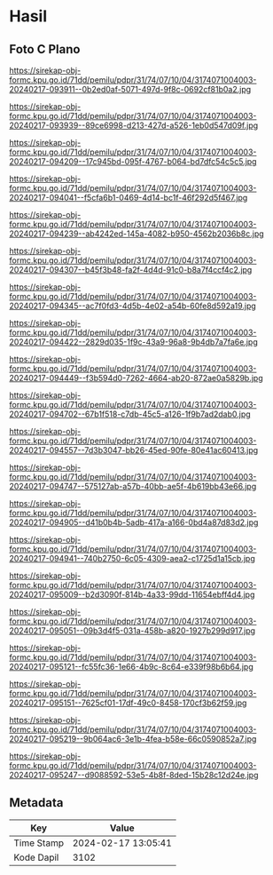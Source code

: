 # Hasil

## Foto C Plano

https://sirekap-obj-formc.kpu.go.id/71dd/pemilu/pdpr/31/74/07/10/04/3174071004003-20240217-093911--0b2ed0af-5071-497d-9f8c-0692cf81b0a2.jpg

https://sirekap-obj-formc.kpu.go.id/71dd/pemilu/pdpr/31/74/07/10/04/3174071004003-20240217-093939--89ce6998-d213-427d-a526-1eb0d547d09f.jpg

https://sirekap-obj-formc.kpu.go.id/71dd/pemilu/pdpr/31/74/07/10/04/3174071004003-20240217-094209--17c945bd-095f-4767-b064-bd7dfc54c5c5.jpg

https://sirekap-obj-formc.kpu.go.id/71dd/pemilu/pdpr/31/74/07/10/04/3174071004003-20240217-094041--f5cfa6b1-0469-4d14-bc1f-46f292d5f467.jpg

https://sirekap-obj-formc.kpu.go.id/71dd/pemilu/pdpr/31/74/07/10/04/3174071004003-20240217-094239--ab4242ed-145a-4082-b950-4562b2036b8c.jpg

https://sirekap-obj-formc.kpu.go.id/71dd/pemilu/pdpr/31/74/07/10/04/3174071004003-20240217-094307--b45f3b48-fa2f-4d4d-91c0-b8a7f4ccf4c2.jpg

https://sirekap-obj-formc.kpu.go.id/71dd/pemilu/pdpr/31/74/07/10/04/3174071004003-20240217-094345--ac7f0fd3-4d5b-4e02-a54b-60fe8d592a19.jpg

https://sirekap-obj-formc.kpu.go.id/71dd/pemilu/pdpr/31/74/07/10/04/3174071004003-20240217-094422--2829d035-1f9c-43a9-96a8-9b4db7a7fa6e.jpg

https://sirekap-obj-formc.kpu.go.id/71dd/pemilu/pdpr/31/74/07/10/04/3174071004003-20240217-094449--f3b594d0-7262-4664-ab20-872ae0a5829b.jpg

https://sirekap-obj-formc.kpu.go.id/71dd/pemilu/pdpr/31/74/07/10/04/3174071004003-20240217-094702--67b1f518-c7db-45c5-a126-1f9b7ad2dab0.jpg

https://sirekap-obj-formc.kpu.go.id/71dd/pemilu/pdpr/31/74/07/10/04/3174071004003-20240217-094557--7d3b3047-bb26-45ed-90fe-80e41ac60413.jpg

https://sirekap-obj-formc.kpu.go.id/71dd/pemilu/pdpr/31/74/07/10/04/3174071004003-20240217-094747--575127ab-a57b-40bb-ae5f-4b619bb43e66.jpg

https://sirekap-obj-formc.kpu.go.id/71dd/pemilu/pdpr/31/74/07/10/04/3174071004003-20240217-094905--d41b0b4b-5adb-417a-a166-0bd4a87d83d2.jpg

https://sirekap-obj-formc.kpu.go.id/71dd/pemilu/pdpr/31/74/07/10/04/3174071004003-20240217-094941--740b2750-6c05-4309-aea2-c1725d1a15cb.jpg

https://sirekap-obj-formc.kpu.go.id/71dd/pemilu/pdpr/31/74/07/10/04/3174071004003-20240217-095009--b2d3090f-814b-4a33-99dd-11654ebff4d4.jpg

https://sirekap-obj-formc.kpu.go.id/71dd/pemilu/pdpr/31/74/07/10/04/3174071004003-20240217-095051--09b3d4f5-031a-458b-a820-1927b299d917.jpg

https://sirekap-obj-formc.kpu.go.id/71dd/pemilu/pdpr/31/74/07/10/04/3174071004003-20240217-095121--fc55fc36-1e66-4b9c-8c64-e339f98b6b64.jpg

https://sirekap-obj-formc.kpu.go.id/71dd/pemilu/pdpr/31/74/07/10/04/3174071004003-20240217-095151--7625cf01-17df-49c0-8458-170cf3b62f59.jpg

https://sirekap-obj-formc.kpu.go.id/71dd/pemilu/pdpr/31/74/07/10/04/3174071004003-20240217-095219--9b064ac6-3e1b-4fea-b58e-66c0590852a7.jpg

https://sirekap-obj-formc.kpu.go.id/71dd/pemilu/pdpr/31/74/07/10/04/3174071004003-20240217-095247--d9088592-53e5-4b8f-8ded-15b28c12d24e.jpg


## Metadata

| Key        | Value               |
| ---------- | ------------------- |
| Time Stamp | 2024-02-17 13:05:41 |
| Kode Dapil | 3102                |




